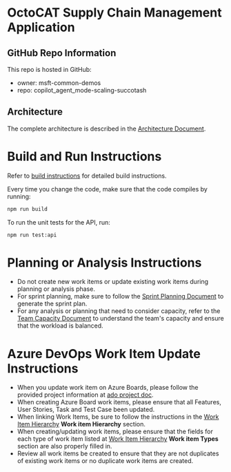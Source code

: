 # OctoCAT Supply Chain Management Application

## GitHub Repo Information

This repo is hosted in GitHub:
- owner: msft-common-demos
- repo: copilot_agent_mode-scaling-succotash

## Architecture

The complete architecture is described in the [Architecture Document](../docs/architecture.md).

# Build and Run Instructions

Refer to [build instructions](../docs/build.md) for detailed build instructions.

Every time you change the code, make sure that the code compiles by running:

```bash
npm run build
```

To run the unit tests for the API, run:

```bash
npm run test:api
```
# Planning or Analysis Instructions
- Do not create new work items or update existing work items during planning or analysis phase.
- For sprint planning, make sure to follow the [Sprint Planning Document](../docs/sprint-guidelines.md) to generate the sprint plan.
- For any analysis or planning that need to consider capacity, refer to the [Team Capacity Document](../docs/team-capacity.md) to understand the team's capacity and ensure that the workload is balanced.

# Azure DevOps Work Item Update Instructions
- When you update work item on Azure Boards, please follow the provided project information at [ado project doc](../docs/ado.md). 
- When creating Azure Board work items, please ensure that all Features, User Stories, Task and Test Case been updated.
- When linking Work Items, be sure to follow the instructions in the [Work Item Hierarchy](../docs/ado.md) **Work item Hierarchy** section.
- When creating/updating work items, please ensure that the fields for each type of work item listed at [Work Item Hierarchy](../docs/ado.md) **Work item Types** section are also properly filled in.
- Review all work items be created to ensure that they are not duplicates of existing work items or no duplicate work items are created.